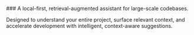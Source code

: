 \### A local-first, retrieval-augmented assistant for large-scale codebases.



Designed to understand your entire project, surface relevant context, and accelerate development with intelligent, context-aware suggestions.

